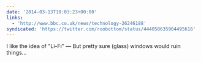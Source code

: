 ```yaml
---
date: '2014-03-13T10:03:23+00:00'
links:
  - 'http://www.bbc.co.uk/news/technology-26246188'
syndicated: 'https://twitter.com/roobottom/status/444058635904495616'
---
```

I like the idea of "Li-Fi" — But pretty sure (glass) windows would ruin things… 
